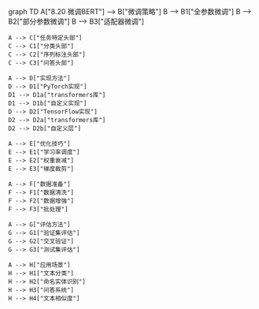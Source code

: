 graph TD
    A["8.20 微调BERT"] --> B["微调策略"]
    B --> B1["全参数微调"]
    B --> B2["部分参数微调"]
    B --> B3["适配器微调"]
    
    A --> C["任务特定头部"]
    C --> C1["分类头部"]
    C --> C2["序列标注头部"]
    C --> C3["问答头部"]
    
    A --> D["实现方法"]
    D --> D1["PyTorch实现"]
    D1 --> D1a["transformers库"]
    D1 --> D1b["自定义实现"]
    D --> D2["TensorFlow实现"]
    D2 --> D2a["transformers库"]
    D2 --> D2b["自定义层"]
    
    A --> E["优化技巧"]
    E --> E1["学习率调度"]
    E --> E2["权重衰减"]
    E --> E3["梯度裁剪"]
    
    A --> F["数据准备"]
    F --> F1["数据清洗"]
    F --> F2["数据增强"]
    F --> F3["批处理"]
    
    A --> G["评估方法"]
    G --> G1["验证集评估"]
    G --> G2["交叉验证"]
    G --> G3["测试集评估"]
    
    A --> H["应用场景"]
    H --> H1["文本分类"]
    H --> H2["命名实体识别"]
    H --> H3["问答系统"]
    H --> H4["文本相似度"] 